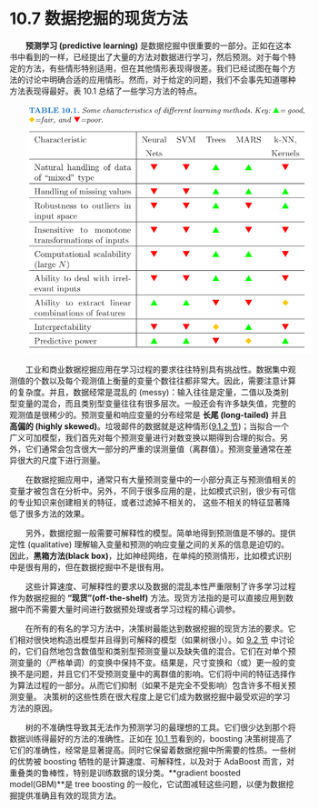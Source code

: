 # 10.7 数据挖掘的现货方法

<style>p{text-indent:2em;2}</style>

**预测学习 (predictive learning)** 是数据挖掘中很重要的一部分。正如在这本书中看到的一样，已经提出了大量的方法对数据进行学习，然后预测。对于每个特定的方法，有些情形特别适用，但在其他情形表现得很差。我们已经试图在每个方法的讨论中明确合适的应用情形。然而，对于给定的问题，我们不会事先知道哪种方法表现得最好。表 10.1 总结了一些学习方法的特点。

![](../img/10/tab10.1.png)

工业和商业数据挖掘应用在学习过程的要求往往特别具有挑战性。数据集中观测值的个数以及每个观测值上衡量的变量个数往往都非常大。因此，需要注意计算的复杂度。并且，数据经常是混乱的 (messy)：输入往往是定量，二值以及类别型变量的混合，而且类别型变量往往有很多层次。一般还会有许多缺失值，完整的观测值是很稀少的。预测变量和响应变量的分布经常是 **长尾 (long-tailed)** 并且 **高偏的 (highly skewed)**。垃圾邮件的数据就是这种情形([9.1.2 节](../09-Additive-Models-Trees-and-Related-Methods/9.1-Generalized-Additive-Models/index.html))；当拟合一个广义可加模型，我们首先对每个预测变量进行对数变换以期得到合理的拟合。另外，它们通常会包含很大一部分的严重的误测量值（离群值）。预测变量通常在差异很大的尺度下进行测量。

在数据挖掘应用中，通常只有大量预测变量中的一小部分真正与预测值相关的变量才被包含在分析中。另外，不同于很多应用的是，比如模式识别，很少有可信的专业知识来创建相关的特征，或者过滤掉不相关的， 这些不相关的特征显著降低了很多方法的效果。

另外，数据挖掘一般需要可解释性的模型。简单地得到预测值是不够的。提供定性 (qualitative) 理解输入变量和预测的响应变量之间的关系的信息是迫切的。因此，**黑箱方法(black box)**，比如神经网络，在单纯的预测情形，比如模式识别中是很有用的，但在数据挖掘中不是很有用。

这些计算速度、可解释性的要求以及数据的混乱本性严重限制了许多学习过程作为数据挖掘的 **“现货”(off-the-shelf)** 方法。现货方法指的是可以直接应用到数据中而不需要大量时间进行数据预处理或者学习过程的精心调参。

在所有的有名的学习方法中，决策树最能达到数据挖掘的现货方法的要求。它们相对很快地构造出模型并且得到可解释的模型（如果树很小）。如 [9.2 节](../09-Additive-Models-Trees-and-Related-Methods/9.2-Tree-Based-Methods/index.html) 中讨论的，它们自然地包含数值型和类别型预测变量以及缺失值的混合。它们在对单个预测变量的（严格单调）的变换中保持不变。结果是，尺寸变换和（或）更一般的变换不是问题，并且它们不受预测变量中的离群值的影响。它们将中间的特征选择作为算法过程的一部分。从而它们抑制（如果不是完全不受影响）包含许多不相关预测变量。 决策树的这些性质在很大程度上是它们成为数据挖掘中最受欢迎的学习方法的原因。

树的不准确性导致其无法作为预测学习的最理想的工具。它们很少达到那个将数据训练得最好的方法的准确性。正如在 [10.1 节](../10-Boosting-and-Additive-Trees/10.1-Boosting-Methods/index.html)看到的，boosting 决策树提高了它们的准确性，经常是显著提高。同时它保留着数据挖掘中所需要的性质。一些树的优势被 boosting 牺牲的是计算速度、可解释性，以及对于 AdaBoost 而言，对重叠类的鲁棒性，特别是训练数据的误分类。**gradient boosted model(GBM)**是 tree boosting 的一般化，它试图减轻这些问题，以便为数据挖掘提供准确且有效的现货方法。
